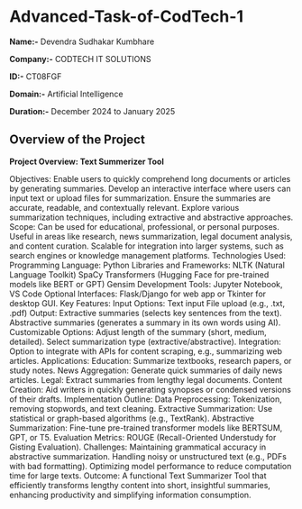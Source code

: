 # Advanced-Task-of-CodTech-1

**Name:-** Devendra Sudhakar Kumbhare

**Company:-** CODTECH IT SOLUTIONS 

**ID:-** CT08FGF

**Domain:-** Artificial Intelligence 

**Duration:-** December 2024 to January 2025

## Overview of the Project
**Project Overview: Text Summerizer Tool**

Objectives:
Enable users to quickly comprehend long documents or articles by generating summaries.
Develop an interactive interface where users can input text or upload files for summarization.
Ensure the summaries are accurate, readable, and contextually relevant.
Explore various summarization techniques, including extractive and abstractive approaches.
Scope:
Can be used for educational, professional, or personal purposes.
Useful in areas like research, news summarization, legal document analysis, and content curation.
Scalable for integration into larger systems, such as search engines or knowledge management platforms.
Technologies Used:
Programming Language: Python
Libraries and Frameworks:
NLTK (Natural Language Toolkit)
SpaCy
Transformers (Hugging Face for pre-trained models like BERT or GPT)
Gensim
Development Tools: Jupyter Notebook, VS Code
Optional Interfaces: Flask/Django for web app or Tkinter for desktop GUI.
Key Features:
Input Options:
Text input
File upload (e.g., .txt, .pdf)
Output:
Extractive summaries (selects key sentences from the text).
Abstractive summaries (generates a summary in its own words using AI).
Customizable Options:
Adjust length of the summary (short, medium, detailed).
Select summarization type (extractive/abstractive).
Integration: Option to integrate with APIs for content scraping, e.g., summarizing web articles.
Applications:
Education: Summarize textbooks, research papers, or study notes.
News Aggregation: Generate quick summaries of daily news articles.
Legal: Extract summaries from lengthy legal documents.
Content Creation: Aid writers in quickly generating synopses or condensed versions of their drafts.
Implementation Outline:
Data Preprocessing:
Tokenization, removing stopwords, and text cleaning.
Extractive Summarization:
Use statistical or graph-based algorithms (e.g., TextRank).
Abstractive Summarization:
Fine-tune pre-trained transformer models like BERTSUM, GPT, or T5.
Evaluation Metrics:
ROUGE (Recall-Oriented Understudy for Gisting Evaluation).
Challenges:
Maintaining grammatical accuracy in abstractive summarization.
Handling noisy or unstructured text (e.g., PDFs with bad formatting).
Optimizing model performance to reduce computation time for large texts.
Outcome:
A functional Text Summarizer Tool that efficiently transforms lengthy content into short, insightful summaries, enhancing productivity and simplifying information consumption.

